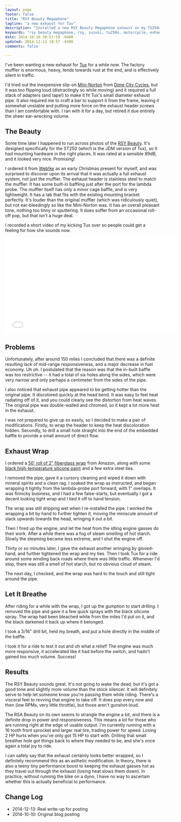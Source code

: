 ```yaml
---
layout: page
footer: false
title: "RSY Beauty Megaphone"
tagline: "a new exhaust for Tux"
description: "Installed a new RSY Beauty Megaphone exhaust on my TU250x"
keywords: "rsy beauty megaphone, rsy, suzuki, tu250x, motorcycle, exhaust"
date: 2014-10-10 20:57:59 -0400
updated: 2014-12-13 19:57 -0400
comments: false

---
```


I've been wanting a new exhaust for [Tux] for a while now. The factory
muffler is enormous, heavy, tends towards rust at the end, and is
effectively silent in traffic.

[Tux]: /projects/motorcycle/

I'd tried out the inexpensive slip-on [Mini-Norton] from
[Dime City Cycles], but it was too flipping loud (distractingly so
while moving) and it required a full stack of adapters (and tape!)  to
make it fit Tux's small diameter exhaust pipe. It also required me to
craft a bar to support it from the frame, leaving it somewhat unstable
and putting more force on the exhaust header screws than I am
comfortable with. I ran with it for a day, but retired it due entirely
the sheer ear-wrecking volume.


## The Beauty

Some time later I happened to run across photos of the [RSY Beauty].
It's designed specifically for the ST250 (which is the JDM version of
Tux), so it had mounting hardware in the right places. It was rated at
a sensible 89dB, and it looked very nice. Promising!

I ordered it from [Web!ke] as an early Christmas present for myself,
and was surprised to discover upon its arrival that it was actually a
full exhaust system, not just the muffler. The exhaust header is
stainless steel to match the muffler. It has some built-in baffling
just after the port for the lambda probe. The muffler itself has only
a minor cage baffle, and is very lightweight. It has a tab that fits
with the existing mounting bracket perfectly. It's louder than the
original muffler (which was ridiculously quiet), but not
ear-bleedingly so like the Mini-Norton was. It has an overall pleasant
tone, nothing too tinny or sputtering. It does suffer from an
occasional roll-off pop, but that isn't a huge deal.

I recorded a short video of my kicking Tux over so people could get a
feeling for how she sounds now.

<iframe width="560" height="315" src="//www.youtube.com/embed/8esIIa45RPU" frameborder="0" allowfullscreen></iframe>

[Mini-Norton]: http://www.dimecitycycles.com/vintage-cafe-racer-caferacer-bobber-brat-chopper-custom-motorcycle-exhaust-parts-mini-norton-commando-style-muffler-80-1912.html

[Dime City Cycles]: http://www.dimecitycycles.com/

[RSY Beauty]: http://japan.webike.net/products/20125800.html

[Web!ke]: http://japan.webike.net/


## Problems

Unfortunately, after around 150 miles I concluded that there was a
definite resulting lack of mid-range responsiveness, and a major
decrease in fuel economy. Uh oh. I postulated that the reason was that
the in-built baffle was too restrictive -- it had a total of six holes
along the sides, which were very narrow and only perhaps a centimeter
from the sides of the pipe.

I also noticed that exhaust pipe appeared to be getting hotter than
the original pipe. It discolored quickly at the head bend. It was easy
to feel heat radiating off of it, and you could clearly see the
distortion from heat waves. The original pipe was double-walled and
chromed, so it kept a lot more heat in the exhaust.

I was not prepared to give up so easily, so I decided to make a pair
of modifications. Firstly, to wrap the header to keep the heat
discoloration hidden. Secondly, to drill a small hole straight into
the end of the embedded baffle to provide a small amount of direct
flow.


## Exhaust Wrap

I ordered a <a href="http://www.amazon.com/gp/product/B00HZ54H66/ref=as_li_tl?ie=UTF8&camp=1789&creative=390957&creativeASIN=B00HZ54H66&linkCode=as2&tag=obrieisapileo-20&linkId=DKNO3MBNCVDGJHPK">50' roll of 2" fiberglass wrap</a><img src="http://ir-na.amazon-adsystem.com/e/ir?t=obrieisapileo-20&l=as2&o=1&a=B00HZ54H66" width="1" height="1" border="0" alt="" style="border:none !important; margin:0px !important;" /> from Amazon, along with
some <a href="http://www.amazon.com/gp/product/B000MY3ML8/ref=as_li_tl?ie=UTF8&camp=1789&creative=390957&creativeASIN=B000MY3ML8&linkCode=as2&tag=obrieisapileo-20&linkId=I7LZ63KIL6FPWOQ6">black high-temperature silicone paint</a><img src="http://ir-na.amazon-adsystem.com/e/ir?t=obrieisapileo-20&l=as2&o=1&a=B000MY3ML8" width="1" height="1" border="0" alt="" style="border:none !important; margin:0px !important;" /> and a few extra steel ties.

I removed the pipe, gave it a cursory cleaning and wiped it down with
mineral spirits and a clean rag. I soaked the wrap as instructed, and
began wrapping it tightly from the lambda-probe port forward, with 1"
overlaps. It was finnicky business, and I had a few false-starts, but
eventually I got a decent looking tight wrap and I tied it off to hand
tension.

The wrap was still dripping wet when I re-installed the pipe. I worked
the wrapping a bit by hand to further tighten it, moving the miniscule
amount of slack upwards towards the head, wringing it out a bit.

Then I fired up the engine, and let the heat from the idling engine
gasses do their work. After a while there was a fog of steam smelling
of hot starch. Slowly the steaming became less extreme, and I shut the
engine off.

Thirty or so minutes later, I gave the exhaust another wringing by
gloved-hand, and further tightened the wrap and my ties. Then I took
Tux for a ride around some winding back roads where there was little
traffic. Whenever I'd stop, there was still a smell of hot starch, but
no obvious cloud of steam.

The next day, I checked, and the wrap was hard to the touch and still
tight around the pipe.


## Let It Breathe

After riding for a while with the wrap, I got up the gumption to start
drilling. I removed the pipe and gave it a few quick sprays with the
black silicone spray. The wrap had been bleached white from the miles
I'd put on it, and the black darkened it back up where it belonged.

I took a 3/16" drill bit, held my breath, and put a hole directly in
the middle of the baffle.

I took it for a ride to test it out and oh what a relief! The engine
was much more responsive, it accelerated like it had before the
switch, and hadn't gained too much volume. Success!


## Results

The RSY Beauty sounds great. It's not going to wake the dead, but it's
got a good tone and slightly more volume than the stock silencer. It
will definitely serve to help let someone know you're passing them
while riding. There's a visceral feel to revving that engine to take
off. It does pop every now and then (low RPMs, very little throttle),
but those aren't gunshot-loud.

The RSA Beauty on its own seems to strangle the engine a bit, and
there is a definite drop in power and responsiveness. This means a lot
for those who are running right at the edge of usable output. I'm
currently running with a 16 tooth front sprocket and larger real tire,
trading power for speed. Losing 2 HP hurts when you've only got 15 HP
to start with. Drilling that small breather hole got things back to
where they needed to be, and she's once again a total joy to ride.

I can safely say that the exhaust certainly looks better wrapped, so I
definitely recommend this as an asthetic modification. In theory,
there is also a teeny tiny performance boost to keeping the exhaust
gasses hot as they travel out through the exhaust (losing heat slows
them down). In practice, without running the bike on a dyno, I have no
way to ascertain whether this is actually beneficial to performance.


## Change Log

- 2014-12-13: Real write-up for posting
- 2014-10-10: Original blog posting
